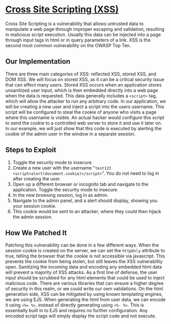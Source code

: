 # [Cross Site Scripting (XSS)](https://owasp.org/www-project-top-ten/2017/A7_2017-Cross-Site_Scripting_(XSS))

Cross Site Scripting is a vulnerability that allows untrusted data to manipulate a web page through improper escaping and validation, resulting in malicious script execution. Usually this data can be injected into a page through input tags in html or in query parameters of a link. XSS is the second most common vulnerability on the OWASP Top Ten.

## Our Implementation
There are three main categories of XSS: reflected XSS, stored XSS, and DOM XSS. We will focus on stored XSS, as it can be a critical security issue that can effect many users. Stored XSS occurs when an application stores unsanitized user input, which is then embedded directly into a web page when the data is requested. This data generally includes a ```<script>``` tag, which will allow the attacker to run any arbitrary code. In our application, we will be creating a new user and inject a script into the users username. This script will be configured to steal the cookie of anyone who visits a page where this username is visible. An actual hacker would configure this script to send the cookie to a controlled web server to store it and use it later on. In our example, we will just show that this code is executed by alerting the cookie of the admin user in the window in a separate session.

## Steps to Exploit
1. Toggle the security mode to insecure.
2. Create a new user with the username "```test123 <script>alert(document.cookie)</script>```". You do not need to log in after creating the user.
3. Open up a different browser or incognito tab and navigate to the application. Toggle the security mode to insecure.
4. In the new browsing session, log in as admin.
5. Navigate to the admin panel, and a alert should display, showing you your session cookie.
6. This cookie would be sent to an attacker, where they could then hijack the admin session.

## How We Patched It
Patching this vulnerability can be done in a few different ways. When the session cookie is created on the server, we can set the ```httpOnly``` attribute to true, telling the browser that the cookie is not accessible via javascript. This prevents the cookie from being stolen, but still leaves the XSS vulnerability open. Sanitizing the incoming data and encoding any embedded html data will prevent a majority of XSS attacks. As a first line of defense, the user input should be scrubbed for any html elements that could be used to inject malicious code. There are various libraries that can ensure a higher degree of security in this realm, or we could write our own validations. On the html generation side, XSS can be mitigated by using known templating engines, we are using EJS. When generating the html from user data, we can encode it using ```<%= %>```, instead of directly generating using ```<%- %>```. This is essentially built in to EJS and requires no further configuration. Any encoded script tags will simply display the script code and not execute.
